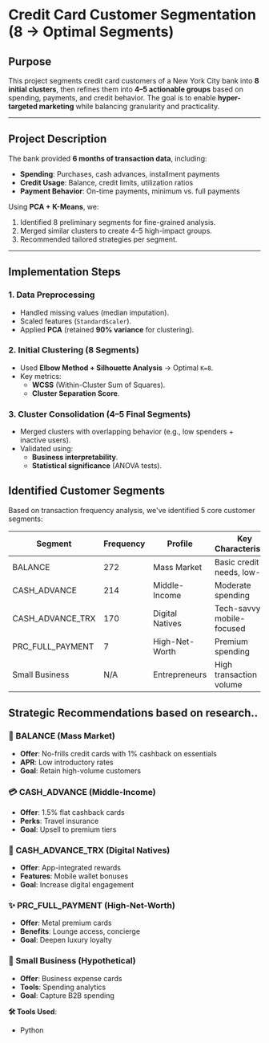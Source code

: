 # Credit Card Customer Segmentation (8 → Optimal Segments)  

## Purpose  
This project segments credit card customers of a New York City bank into **8 initial clusters**, then refines them into **4–5 actionable groups** based on spending, payments, and credit behavior. The goal is to enable **hyper-targeted marketing** while balancing granularity and practicality.  

---

## Project Description  
The bank provided **6 months of transaction data**, including:  
- **Spending**: Purchases, cash advances, installment payments  
- **Credit Usage**: Balance, credit limits, utilization ratios  
- **Payment Behavior**: On-time payments, minimum vs. full payments  

Using **PCA + K-Means**, we:  
1. Identified 8 preliminary segments for fine-grained analysis.  
2. Merged similar clusters to create 4–5 high-impact groups.  
3. Recommended tailored strategies per segment.  

---

## Implementation Steps  

### 1. Data Preprocessing  
- Handled missing values (median imputation).  
- Scaled features (`StandardScaler`).  
- Applied **PCA** (retained **90% variance** for clustering).  

### 2. Initial Clustering (8 Segments)  
- Used **Elbow Method + Silhouette Analysis** → Optimal `K=8`.  
- Key metrics:  
  - **WCSS** (Within-Cluster Sum of Squares).  
  - **Cluster Separation Score**.  

### 3. Cluster Consolidation (4–5 Final Segments)  
- Merged clusters with overlapping behavior (e.g., low spenders + inactive users).  
- Validated using:  
  - **Business interpretability**.  
  - **Statistical significance** (ANOVA tests).  


## Identified Customer Segments
Based on transaction frequency analysis, we've identified 5 core customer segments:

| Segment               | Frequency | Profile              | Key Characteristics          |
|-----------------------|-----------|----------------------|------------------------------|
| BALANCE               | 272       | Mass Market          | Basic credit needs, low-risk  |
| CASH_ADVANCE         | 214       | Middle-Income        | Moderate spending            |
| CASH_ADVANCE_TRX    | 170       | Digital Natives      | Tech-savvy, mobile-focused   |
| PRC_FULL_PAYMENT      | 7         | High-Net-Worth       | Premium spending             |
| Small Business      | N/A       | Entrepreneurs        | High transaction volume      |

## Strategic Recommendations based on research..

### 🎯 BALANCE (Mass Market)
- **Offer**: No-frills credit cards with 1% cashback on essentials
- **APR**: Low introductory rates
- **Goal**: Retain high-volume customers

### 💳 CASH_ADVANCE (Middle-Income)
- **Offer**: 1.5% flat cashback cards
- **Perks**: Travel insurance
- **Goal**: Upsell to premium tiers

### 📱 CASH_ADVANCE_TRX (Digital Natives)
- **Offer**: App-integrated rewards
- **Features**: Mobile wallet bonuses
- **Goal**: Increase digital engagement

### ✨ PRC_FULL_PAYMENT (High-Net-Worth)
- **Offer**: Metal premium cards
- **Benefits**: Lounge access, concierge
- **Goal**: Deepen luxury loyalty

### 🏢 Small Business (Hypothetical)
- **Offer**: Business expense cards
- **Tools**: Spending analytics
- **Goal**: Capture B2B spending

**🛠 Tools Used**:
- Python 